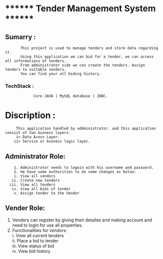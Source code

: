 # ****** Tender Management System ******
               
##  Sumarry :
           This project is used to manage tenders and store data regarding it. 
           Using this application we can bid for a tender, we can access all informations of tenders.
           From administrator side we can create the tenders. Assign tenders to suitable vendors.
           You can find your all biding history.
    
###  TechStack :
                 Core JAVA | MySQL database | JDBC.
                 
 # Discription :
         This application handled by addministrator. and this application consist of two busness layers.
         i> Data Acess Layer.
        ii> Service or busness logic layer.
        
  ## Administrator Role:
        1. Administrator needs to logoin with his username and password.
        2. He have some authorities to do some changes as below:
        i. View all vendors            
       ii. Create new tenders          
      iii. View all tenders            
       iv. View all bids of tender     
        v. Assign tender to the Vendor 
         
  ## Vender Role:
  1. Venders can register by giving their detailes and making account and need to login for use all properties.
  2. Functionalities for vendors:                
   i. View all current tenders    
   ii. Place a bid to tender       
  iii. View status of bid          
   iv. View bid history    
   
   
   

    
    
       
         
